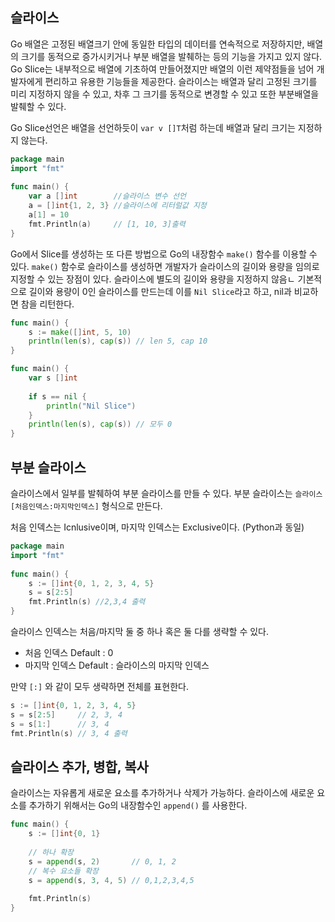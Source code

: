 ## 슬라이스

Go 배열은 고정된 배열크기 안에 동일한 타입의 데이터를 연속적으로 저장하지만, 배열의 크기를 동적으로 증가시키거나 부분 배열을 발췌하는 등의 기능을 가지고 있지 않다. Go Slice는 내부적으로 배열에 기초하여 만들어졌지만 배열의 이런 제약점들을 넘어 개발자에게 편리하고 유용한 기능들을 제공한다. 슬라이스는 배열과 달리 고정된 크기를 미리 지정하지 않을 수 있고, 차후 그 크기를 동적으로 변경할 수 있고 또한 부분배열을 발췌할 수 있다.

Go Slice선언은 배열을 선언하듯이 `var v []T`처럼 하는데 배열과 달리 크기는 지정하지 않는다.

```go
package main
import "fmt"
 
func main() {
    var a []int        //슬라이스 변수 선언
    a = []int{1, 2, 3} //슬라이스에 리터럴값 지정
    a[1] = 10
    fmt.Println(a)     // [1, 10, 3]출력
}
```

Go에서 Slice를 생성하는 또 다른 방법으로 Go의 내장함수 `make()` 함수를 이용할 수 있다. `make()` 함수로 슬라이스를 생성하면 개발자가 슬라이스의 길이와 용량을 임의로 지정할 수 있는 장점이 있다. 슬라이스에 별도의 길이와 용량을 지정하지 않음ㄴ 기본적으로 길이와 용량이 0인 슬라이스를 만드는데 이를 `Nil Slice`라고 하고, nil과 비교하면 참을 리턴한다.

```go
func main() {
    s := make([]int, 5, 10)
    println(len(s), cap(s)) // len 5, cap 10
}
```

```go
func main() {
    var s []int
 
    if s == nil {
        println("Nil Slice")
    }
    println(len(s), cap(s)) // 모두 0
}
```



## 부분 슬라이스

슬라이스에서 일부를 발췌하여 부분 슬라이스를 만들 수 있다. 부분 슬라이스는 `슬라이스[처음인덱스:마지막인덱스]` 형식으로 만든다.

처음 인덱스는 Icnlusive이며, 마지막 인덱스는 Exclusive이다. (Python과 동일)

```go
package main
import "fmt"
 
func main() {
    s := []int{0, 1, 2, 3, 4, 5}
    s = s[2:5]  
    fmt.Println(s) //2,3,4 출력
}
```

슬라이스 인덱스는 처음/마지막 둘 중 하나 혹은 둘 다를 생략할 수 있다.

- 처음 인덱스 Default : 0
- 마지막 인덱스  Default : 슬라이스의 마지막 인덱스

만약 `[:]` 와 같이 모두 생략하면 전체를 표현한다.

```go
s := []int{0, 1, 2, 3, 4, 5}
s = s[2:5]     // 2, 3, 4
s = s[1:]      // 3, 4
fmt.Println(s) // 3, 4 출력
```



## 슬라이스 추가, 병합, 복사

슬라이스는 자유롭게 새로운 요소를 추가하거나 삭제가 가능하다. 슬라이스에 새로운 요소를 추가하기 위해서는 Go의 내장함수인 `append()` 를 사용한다.

```go
func main() {
    s := []int{0, 1}
 
    // 하나 확장
    s = append(s, 2)       // 0, 1, 2
    // 복수 요소들 확장
    s = append(s, 3, 4, 5) // 0,1,2,3,4,5
 
    fmt.Println(s)
}
```

